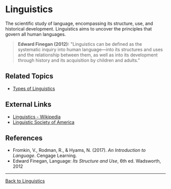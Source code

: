 # Linguistics

The scientific study of language, encompassing its structure, use, and historical development. Linguistics aims to uncover the principles that govern all human languages.

> **Edward Finegan (2012):**
> "Linguistics can be defined as the systematic inquiry into human language—into its structures and uses and the relationship between them, as well as into its development through history and its acquisition by children and adults."


## Related Topics

- [Types of Linguistics](Types/README.md)

## External Links

- [Linguistics - Wikipedia](https://en.wikipedia.org/wiki/Linguistics)
- [Linguistic Society of America](https://www.linguisticsociety.org/)

## References

- Fromkin, V., Rodman, R., & Hyams, N. (2017). *An Introduction to Language*. Cengage Learning.
- Edward Finegan, Language: *Its Structure and Use*, 6th ed. Wadsworth, 2012 
---

[Back to Linguistics](README.md)
